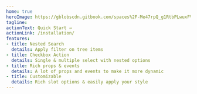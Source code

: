 ```yaml
---
home: true
heroImage: https://gblobscdn.gitbook.com/spaces%2F-Me47rpQ_g1RtbPLwuxF%2Favatar-1625731581452.png?alt=media
tagline: 
actionText: Quick Start →
actionLink: /installation/
features:
- title: Nested Search
  details: Apply filter on tree items
- title: Checkbox Action
  details: Single & multiple select with nested options
- title: Rich props & events
  details: A lot of props and events to make it more dynamic
- title: Customizable
  details: Rich slot options & easily apply your style
---
```


<Footer/>